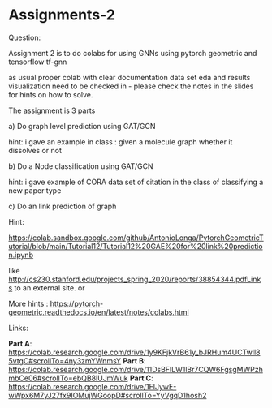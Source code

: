 # Assignments-2

Question:

Assignment 2 is to do colabs for using GNNs using pytorch geometric and tensorflow tf-gnn

as usual proper colab with clear documentation data set eda and results visualization need to be checked in  - please check the notes in the slides for hints on how to solve.

The assignment is 3 parts

a) Do graph level prediction using GAT/GCN

hint: i gave an example in class : given a molecule graph whether it dissolves or not

b) Do a Node classification using GAT/GCN

hint: i gave example of CORA data set of citation in the class of classifying a new paper type

c) Do an link  prediction of graph

Hint:

https://colab.sandbox.google.com/github/AntonioLonga/PytorchGeometricTutorial/blob/main/Tutorial12/Tutorial12%20GAE%20for%20link%20prediction.ipynb

like http://cs230.stanford.edu/projects_spring_2020/reports/38854344.pdfLinks to an external site. or 

More hints : https://pytorch-geometric.readthedocs.io/en/latest/notes/colabs.html

Links:

**Part A**: https://colab.research.google.com/drive/1y9KFjkVrB61y_bJRHum4UCTwll85vtgC#scrollTo=4ny3zmYWnmsY
**Part B**: https://colab.research.google.com/drive/11DsBFlLW1lBr7CQW6FgsgMWPzhmbCe06#scrollTo=ebQB8lUJmWuk
**Part C**: https://colab.research.google.com/drive/1FlJywE-wWpx6M7yJ27fx9IOMujWGoopD#scrollTo=YyVgqD1hosh2